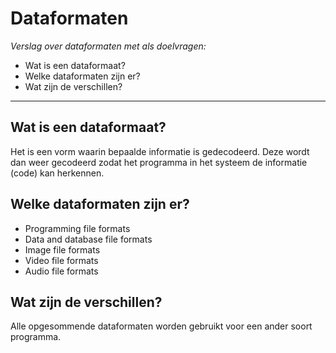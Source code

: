 # Dataformaten
_Verslag over dataformaten met als doelvragen:_

* Wat is een dataformaat?
* Welke dataformaten zijn er?
* Wat zijn de verschillen?

---
## Wat is een dataformaat?
Het is een vorm waarin bepaalde informatie is gedecodeerd. Deze wordt dan weer gecodeerd zodat het programma in het systeem de informatie (code) kan herkennen.

## Welke dataformaten zijn er?
* Programming file formats
* Data and database file formats
* Image file formats
* Video file formats
* Audio file formats

## Wat zijn de verschillen?
Alle opgesommende dataformaten worden gebruikt voor een ander soort programma.